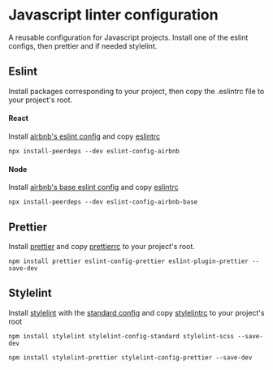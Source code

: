 # Javascript linter configuration

A reusable configuration for Javascript projects. Install one of the eslint configs, then prettier and if needed stylelint.

## Eslint

Install packages corresponding to your project, then copy the .eslintrc file to your project's root.

#### React

Install [airbnb's eslint config](https://www.npmjs.com/package/eslint-config-airbnb) and copy [eslintrc](react/.eslintrc)

```
npx install-peerdeps --dev eslint-config-airbnb
```

#### Node

Install [airbnb's base eslint config](https://www.npmjs.com/package/eslint-config-airbnb-base) and copy [eslintrc](node/.eslintrc)

```
npx install-peerdeps --dev eslint-config-airbnb-base
```

## Prettier

Install [prettier](https://github.com/prettier/prettier) and copy [prettierrc](.prettierrc) to your project's root.

```
npm install prettier eslint-config-prettier eslint-plugin-prettier --save-dev 
```

## Stylelint

Install [stylelint](https://github.com/stylelint/stylelint) with the [standard config](https://github.com/stylelint/stylelint-config-standard) and copy [stylelintrc](.stylelintrc) to your project's root

```
npm install stylelint stylelint-config-standard stylelint-scss --save-dev 

npm install stylelint-prettier stylelint-config-prettier --save-dev 
```

